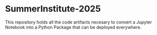 # SummerInstitute-2025
This repository holds all the code artifacts necesary to convert a Jupyter Notebook into a Python Package that can be deployed everywhere.
